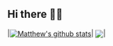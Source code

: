 ## Hi there 🥷🏻

|<a href="https://github.com/anuraghazra/github-readme-stats"><img align="center" src="https://github-readme-stats.vercel.app/api?username=matthewsia98&show_icons=true&count_private=true&include_all_commits=true&hide_border=true&bg_color=1e1e2e&text_color=cdd6f4&icon_color=cba6f7&title_color=94e2d5" alt="Matthew's github stats" /></a>| <a href="https://github.com/anuraghazra/github-readme-stats"><img align="center" src="https://github-readme-stats.vercel.app/api/top-langs/?username=matthewsia98&layout=compact&langs_count=10&hide=html,css,scheme&hide_border=true&bg_color=1e1e2e&text_color=cdd6f4&icon_color=cba6f7&title_color=94e2d5" /></a>|
